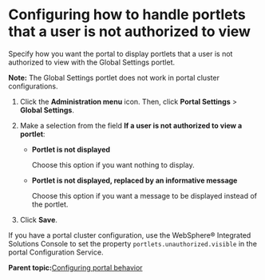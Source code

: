 # Configuring how to handle portlets that a user is not authorized to view 

Specify how you want the portal to display portlets that a user is not authorized to view with the Global Settings portlet.

**Note:** The Global Settings portlet does not work in portal cluster configurations.

1.  Click the **Administration menu** icon. Then, click **Portal Settings** \> **Global Settings**.

2.  Make a selection from the field **If a user is not authorized to view a portlet**:

    -   **Portlet is not displayed**

        Choose this option if you want nothing to display.

    -   **Portlet is not displayed, replaced by an informative message**

        Choose this option if you want a message to be displayed instead of the portlet.

3.  Click **Save**.


If you have a portal cluster configuration, use the WebSphere® Integrated Solutions Console to set the property `portlets.unauthorized.visible` in the portal Configuration Service.

**Parent topic:**[Configuring portal behavior ](../admin-system/adptlcfg.md)

